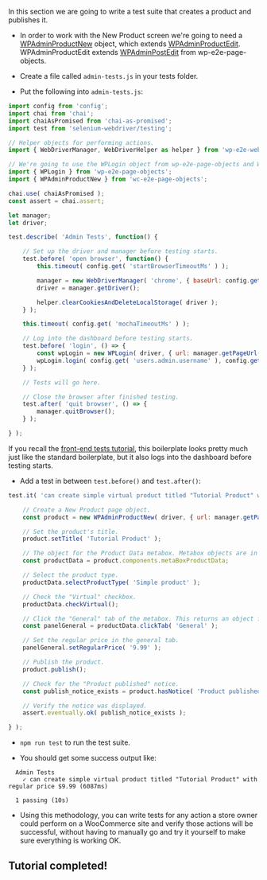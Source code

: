 In this section we are going to write a test suite that creates a product and publishes it.

- In order to work with the New Product screen we're going to need a [WPAdminProductNew](module-WPAdminProductEdit.html) object, which extends [WPAdminProductEdit](module-WPAdminProductEdit.html). WPAdminProductEdit extends [WPAdminPostEdit](https://github.com/woocommerce/wp-e2e-page-objects/blob/master/src/pages/wp-admin/wp-admin-post-edit.js) from wp-e2e-page-objects.

- Create a file called `admin-tests.js` in your tests folder.

- Put the following into `admin-tests.js`:

```javascript
import config from 'config';
import chai from 'chai';
import chaiAsPromised from 'chai-as-promised';
import test from 'selenium-webdriver/testing';

// Helper objects for performing actions.
import { WebDriverManager, WebDriverHelper as helper } from 'wp-e2e-webdriver';

// We're going to use the WPLogin object from wp-e2e-page-objects and WPAdminProduct new for this.
import { WPLogin } from 'wp-e2e-page-objects';
import { WPAdminProductNew } from 'wc-e2e-page-objects';

chai.use( chaiAsPromised );
const assert = chai.assert;

let manager;
let driver;

test.describe( 'Admin Tests', function() {

	// Set up the driver and manager before testing starts.
	test.before( 'open browser', function() {
		this.timeout( config.get( 'startBrowserTimeoutMs' ) );

		manager = new WebDriverManager( 'chrome', { baseUrl: config.get( 'url' ) } );
		driver = manager.getDriver();

		helper.clearCookiesAndDeleteLocalStorage( driver );
	} );

	this.timeout( config.get( 'mochaTimeoutMs' ) );

	// Log into the dashboard before testing starts.
	test.before( 'login', () => {
		const wpLogin = new WPLogin( driver, { url: manager.getPageUrl( '/wp-login.php' ) } );
		wpLogin.login( config.get( 'users.admin.username' ), config.get( 'users.admin.password' ) );
	} );

	// Tests will go here.

	// Close the browser after finished testing.
	test.after( 'quit browser', () => {
		manager.quitBrowser();
	} );

} );
```
If you recall the [front-end tests tutorial](tutorial-first-test.html), this boilerplate looks pretty much just like the standard boilerplate, but it also logs into the dashboard before testing starts.

- Add a test in between `test.before()` and `test.after()`:

```javascript
test.it( 'can create simple virtual product titled "Tutorial Product" with regular price $9.99', () => {

	// Create a New Product page object.
	const product = new WPAdminProductNew( driver, { url: manager.getPageUrl( '/wp-admin/post-new.php?post_type=product' ) } );

	// Set the product's title.
	product.setTitle( 'Tutorial Product' );

	// The object for the Product Data metabox. Metabox objects are in the components field of page objects.
	const productData = product.components.metaBoxProductData;

	// Select the product type.
	productData.selectProductType( 'Simple product' );

	// Check the "Virtual" checkbox.
	productData.checkVirtual();

	// Click the "General" tab of the metabox. This returns an object for that tab of the metabox.
	const panelGeneral = productData.clickTab( 'General' );

	// Set the regular price in the general tab.
	panelGeneral.setRegularPrice( '9.99' );

	// Publish the product.
	product.publish();

	// Check for the "Product published" notice.
	const publish_notice_exists = product.hasNotice( 'Product published.' );

	// Verify the notice was displayed.
	assert.eventually.ok( publish_notice_exists );

} );
```

- `npm run test` to run the test suite.

- You should get some success output like:

```
  Admin Tests
    ✓ can create simple virtual product titled "Tutorial Product" with regular price $9.99 (6087ms)
  
  1 passing (10s)
```

- Using this methodology, you can write tests for any action a store owner could perform on a WooCommerce site and verify those actions will be successful, without having to manually go and try it yourself to make sure everything is working OK.

## Tutorial completed!
